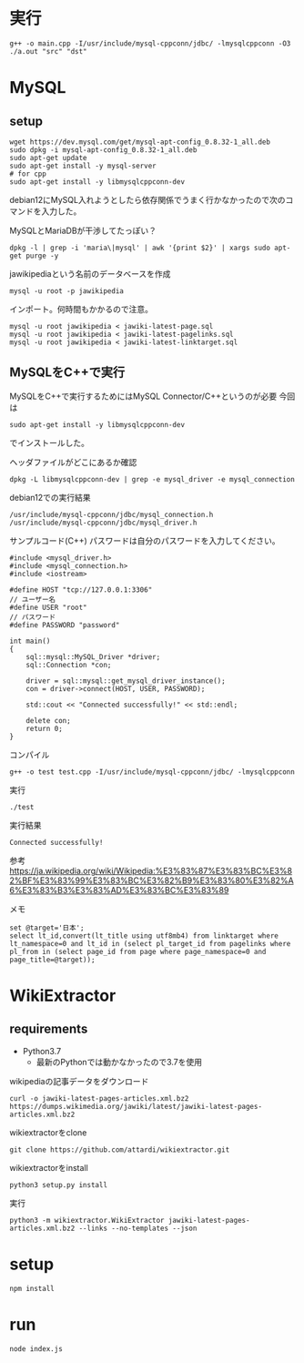 # 実行
```
g++ -o main.cpp -I/usr/include/mysql-cppconn/jdbc/ -lmysqlcppconn -O3
./a.out "src" "dst"
```


# MySQL
## setup
```
wget https://dev.mysql.com/get/mysql-apt-config_0.8.32-1_all.deb
sudo dpkg -i mysql-apt-config_0.8.32-1_all.deb
sudo apt-get update
sudo apt-get install -y mysql-server
# for cpp
sudo apt-get install -y libmysqlcppconn-dev
```
debian12にMySQL入れようとしたら依存関係でうまく行かなかったので次のコマンドを入力した。

MySQLとMariaDBが干渉してたっぽい？
```
dpkg -l | grep -i 'maria\|mysql' | awk '{print $2}' | xargs sudo apt-get purge -y
```

jawikipediaという名前のデータベースを作成
```
mysql -u root -p jawikipedia
```
インポート。何時間もかかるので注意。
```
mysql -u root jawikipedia < jawiki-latest-page.sql
mysql -u root jawikipedia < jawiki-latest-pagelinks.sql
mysql -u root jawikipedia < jawiki-latest-linktarget.sql
```

## MySQLをC++で実行
MySQLをC++で実行するためにはMySQL Connector/C++というのが必要
今回は
```
sudo apt-get install -y libmysqlcppconn-dev
```
でインストールした。

ヘッダファイルがどこにあるか確認
```
dpkg -L libmysqlcppconn-dev | grep -e mysql_driver -e mysql_connection
```
debian12での実行結果
```
/usr/include/mysql-cppconn/jdbc/mysql_connection.h
/usr/include/mysql-cppconn/jdbc/mysql_driver.h
```

サンプルコード(C++)
パスワードは自分のパスワードを入力してください。
```
#include <mysql_driver.h>
#include <mysql_connection.h>
#include <iostream>

#define HOST "tcp://127.0.0.1:3306"
// ユーザー名
#define USER "root"
// パスワード
#define PASSWORD "password"

int main()
{
    sql::mysql::MySQL_Driver *driver;
    sql::Connection *con;

    driver = sql::mysql::get_mysql_driver_instance();
    con = driver->connect(HOST, USER, PASSWORD);

    std::cout << "Connected successfully!" << std::endl;

    delete con;
    return 0;
}
```

コンパイル
```
g++ -o test test.cpp -I/usr/include/mysql-cppconn/jdbc/ -lmysqlcppconn
```
実行
```
./test
```
実行結果
```
Connected successfully!
```

参考
https://ja.wikipedia.org/wiki/Wikipedia:%E3%83%87%E3%83%BC%E3%82%BF%E3%83%99%E3%83%BC%E3%82%B9%E3%83%80%E3%82%A6%E3%83%B3%E3%83%AD%E3%83%BC%E3%83%89


メモ
```
set @target='日本';
select lt_id,convert(lt_title using utf8mb4) from linktarget where lt_namespace=0 and lt_id in (select pl_target_id from pagelinks where pl_from in (select page_id from page where page_namespace=0 and page_title=@target));
```

# WikiExtractor
## requirements
- Python3.7
  - 最新のPythonでは動かなかったので3.7を使用

wikipediaの記事データをダウンロード
```
curl -o jawiki-latest-pages-articles.xml.bz2 https://dumps.wikimedia.org/jawiki/latest/jawiki-latest-pages-articles.xml.bz2
```
wikiextractorをclone
```
git clone https://github.com/attardi/wikiextractor.git
```
wikiextractorをinstall
```
python3 setup.py install
```
実行
```
python3 -m wikiextractor.WikiExtractor jawiki-latest-pages-articles.xml.bz2 --links --no-templates --json
```


# setup
```
npm install
```

# run
```
node index.js
```
